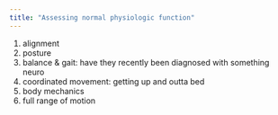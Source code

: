 ```yaml
---
title: "Assessing normal physiologic function"
---
```

1) alignment 
2) posture 
3) balance &amp; gait: have they recently been diagnosed with something neuro
4) coordinated movement: getting up and outta bed
5) body mechanics 
6) full range of motion

